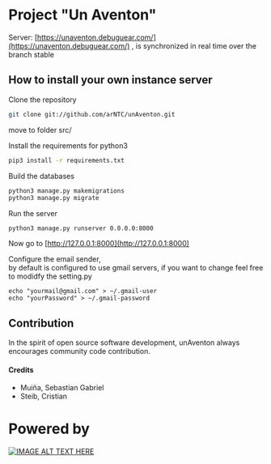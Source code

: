
# Project "Un Aventon"
Server: [https://unaventon.debuguear.com/](https://unaventon.debuguear.com/) , is synchronized in real time over the branch stable

How to install your own instance server
---------------------------------------
Clone the repository
```bash
git clone git://github.com/arNTC/unAventon.git
```


move to folder src/
  
Install the requirements for python3
```bash
pip3 install -r requirements.txt
```

Build the databases
```bash
python3 manage.py makemigrations
python3 manage.py migrate
```
Run the server
```
python3 manage.py runserver 0.0.0.0:8000
```
Now go to [http://127.0.0.1:8000](http://127.0.0.1:8000)


Configure the email sender,   
by default is configured to use gmail servers, if you want to change feel free to modidfy the setting.py
```
echo "yourmail@gmail.com" > ~/.gmail-user
echo "yourPassword" > ~/.gmail-password
```


Contribution 
--------------------------------------

In the spirit of open source software development, unAventon always encourages community code contribution.
  
#### Credits
* Muiña, Sebastian Gabriel
* Steib, Cristian

  
# Powered by
[![IMAGE ALT TEXT HERE](https://www.djangoproject.com/s/img/logos/django-logo-positive.svg)](https://www.djangoproject.com/s/img/logos/django-logo-positive.svg)
